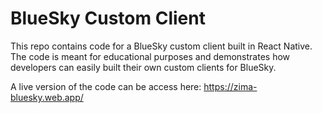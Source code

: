 # BlueSky Custom Client

This repo contains code for a BlueSky custom client built in React Native. The code is meant for educational purposes and demonstrates how developers can easily built their own custom clients for BlueSky.

A live version of the code can be access here: https://zima-bluesky.web.app/
